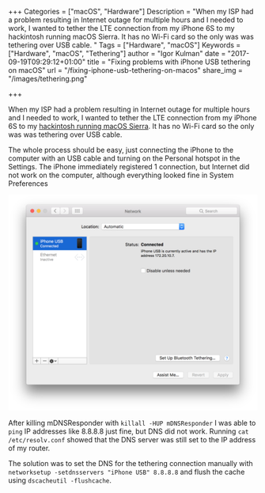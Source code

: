 +++
Categories = ["macOS", "Hardware"]
Description = "When my ISP had a problem resulting in Internet outage for multiple hours and I needed to work, I wanted to tether the LTE connection from my iPhone 6S to my hackintosh running macOS Sierra. It has no Wi-Fi card so the only was was tethering over USB cable. "
Tags = ["Hardware", "macOS"]
Keywords = ["Hardware", "macOS", "Tethering"]
author = "Igor Kulman"
date = "2017-09-19T09:29:12+01:00"
title = "Fixing problems with iPhone USB tethering on macOS"
url = "/fixing-iphone-usb-tethering-on-macos"
share_img = "/images/tethering.png"

+++

When my ISP had a problem resulting in Internet outage for multiple hours and I needed to work, I wanted to tether the LTE connection from my iPhone 6S to my [hackintosh running macOS Sierra](/my-experience-running-a-hackintosh). It has no Wi-Fi card so the only was was tethering over USB cable. 

The whole process should be easy, just connecting the iPhone to the computer with an USB cable and turning on the Personal hotspot in the Settings. The iPhone immediately registered 1 connection, but Internet did not work on the computer, although everything looked fine in System Preferences

![iPhone tethering](tethering.png)

<!--more-->

After killing mDNSResponder with `killall -HUP mDNSResponder` I was able to `ping` IP addresses like 8.8.8.8 just fine, but DNS did not work. Running `cat /etc/resolv.conf` showed that the DNS server was still set to the IP address of my router. 

The solution was to set the DNS for the tethering connection manually with `networksetup -setdnsservers "iPhone USB" 8.8.8.8` and flush the cache using `dscacheutil -flushcache`. 
